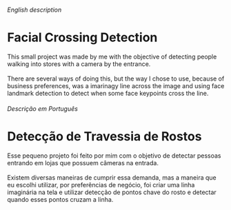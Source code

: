 ###### English description
# Facial Crossing Detection
  This small project was made by me with the objective of detecting people walking into stores with a camera by the entrance.<br><br>
  There are several ways of doing this, but the way I chose to use, because of business preferences, was a imarinagy line across the image and using face landmark detection to detect when some face keypoints cross the line.

###### Descrição em Português
# Detecção de Travessia de Rostos
  Esse pequeno projeto foi feito por mim com o objetivo de detectar pessoas entrando em lojas que possuem câmeras na entrada.<br><br>
  Existem diversas maneiras de cumprir essa demanda, mas a maneira que eu escolhi utilizar, por preferências de negócio, foi criar uma linha imaginária na tela e utilizar detecção de pontos chave do rosto e detectar quando esses pontos cruzam a linha.
